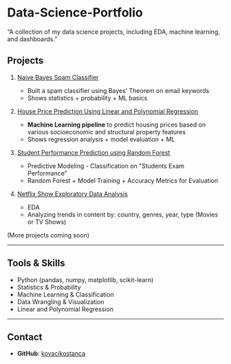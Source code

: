 # Data-Science-Portfolio
“A collection of my data science projects, including EDA, machine learning, and dashboards.”

## Projects

1. [Naive Bayes Spam Classifier](./naive-bayes-spam-classifier/README.md)  
   - Built a spam classifier using Bayes’ Theorem on email keywords  
   - Shows statistics + probability + ML basics

2. [House Price Prediction Using Linear and Polynomial Regression](./house-price-prediction/README.md)
   - **Machine Learning pipeline** to predict housing prices based on various socioeconomic and structural property features
   - Shows regression analysis + model evaluation + ML
  
3. [Student Performance Prediction using Random Forest](./Student_Performance_using_RandomForest/README.md)
   -  Predictive Modeling - Classification on "Students Exam Performance"
   -  Random Forest + Model Training + Accuracy Metrics for Evaluation

4. [Netflix Show Exploratory Data Analysis](./Netflix-Show-EDA/README.md)
   - EDA
   - Analyzing trends in content by: country, genres, year, type (Movies or TV Shows)
  

(More projects coming soon)

---

## Tools & Skills  
- Python (pandas, numpy, matplotlib, scikit-learn)  
- Statistics & Probability  
- Machine Learning & Classification  
- Data Wrangling & Visualization
- Linear and Polynomial Regression  

---

## Contact  
- **GitHub**: [kovacikostanca](https://github.com/kovacikostanca)  
